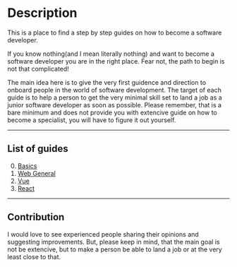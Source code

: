 # Description

This is a place to find a step by step guides on how to become a software developer.

If you know nothing(and I mean literally nothing) and want to become a software developer you are in the right place. Fear not, the path to begin is not that complicated!

The main idea here is to give the very first guidence and direction to onboard people in the world of software development. The target of each guide is to help a person to get the very minimal skill set to land a job as a junior software developer as soon as possible. Please remember, that is a bare minimum and does not provide you with extencive guide on how to become a specialist, you will have to figure it out yourself.

---
## List of guides

0. [Basics](./guides/basics.md)
1. [Web General](./guides/web.md)
2. [Vue](./guides/vue.md)
3. [React](./guides/react.md)

---
## Contribution

I would love to see experienced people sharing their opinions and suggesting improvements. But, please keep in mind, that the main goal is not be extencive, but to make a person be able to land a job or at the very least close to that.